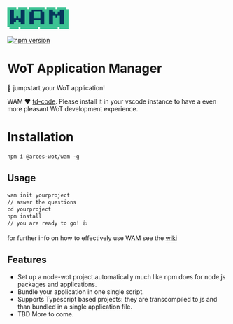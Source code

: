 <img src="./docs/logo.png"  height="50">

[![npm version](https://badge.fury.io/js/%40arces-wot%2Fwam.svg)](https://badge.fury.io/js/%40arces-wot%2Fwam)

# WoT Application Manager

🚀 jumpstart your WoT application!

WAM ❤ [td-code](https://marketplace.visualstudio.com/items?itemName=arces-wot.td-code). Please install it in your vscode instance to have a even more pleasant WoT development experience.

# Installation

```
npm i @arces-wot/wam -g
```

## Usage

```
wam init yourproject
// aswer the questions
cd yourproject
npm install
// you are ready to go! 👍
```

for further info on how to effectively use WAM see the [wiki](https://github.com/UniBO-PRISMLab/wam/wiki)

## Features

- Set up a node-wot project automatically much like npm does for node.js packages and applications.
- Bundle your application in one single script.
- Supports Typescript based projects: they are transcompiled to js and than bundled in a single application file.
- TBD More to come.
